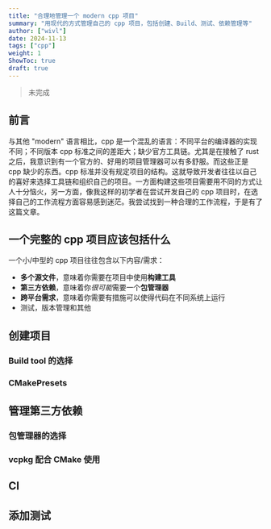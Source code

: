 ```yaml
---
title: "合理地管理一个 modern cpp 项目"
summary: "用现代的方式管理自己的 cpp 项目，包括创建、Build、测试、依赖管理等"
author: ["wivl"]
date: 2024-11-13
tags: ["cpp"]
weight: 1
ShowToc: true
draft: true
---
```


> 未完成

## 前言

与其他 "modern" 语言相比，cpp 是一个混乱的语言：不同平台的编译器的实现不同；不同版本 cpp 标准之间的差距大；缺少官方工具链。尤其是在接触了 rust 之后，我意识到有一个官方的、好用的项目管理器可以有多舒服。而这些正是 cpp 缺少的东西。cpp 标准并没有规定项目的结构。这就导致开发者往往以自己的喜好来选择工具链和组织自己的项目。一方面构建这些项目需要用不同的方式让人十分恼火，另一方面，像我这样的初学者在尝试开发自己的 cpp 项目时，在选择自己的工作流程方面容易感到迷茫。我尝试找到一种合理的工作流程，于是有了这篇文章。

## 一个完整的 cpp 项目应该包括什么

一个小/中型的 cpp 项目往往包含以下内容/需求：

- **多个源文件**，意味着你需要在项目中使用**构建工具**
- **第三方依赖**，意味着你*很可能*需要一个**包管理器**
- **跨平台需求**，意味着你需要有措施可以使得代码在不同系统上运行
- 测试，版本管理和其他

## 创建项目



### Build tool 的选择

### CMakePresets

## 管理第三方依赖

### 包管理器的选择

### vcpkg 配合 CMake 使用

## CI

## 添加测试